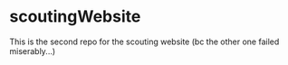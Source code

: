 # scoutingWebsite
This is the second repo for the scouting website (bc the other one failed miserably...)
